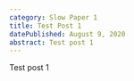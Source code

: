```yaml
---
category: Slow Paper 1
title: Test Post 1
datePublished: August 9, 2020
abstract: Test post 1
---
```


Test post 1